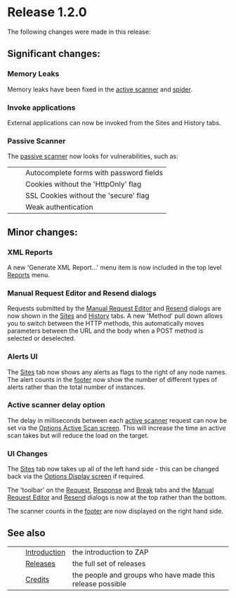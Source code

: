 # Release 1.2.0 #

The following changes were made in this release:

## Significant changes: ##

### Memory Leaks ###

Memory leaks have been fixed in the [active scanner][] and [spider][].

### Invoke applications ###

External applications can now be invoked from the Sites and History tabs.

### Passive Scanner ###

The [passive scanner][] now looks for vulnerabilities, such as:

<table> 
 <tbody>
  <tr>
   <td>&nbsp;&nbsp;&nbsp;&nbsp;</td>
   <td>Autocomplete forms with password fields</td>
  </tr> 
  <tr>
   <td>&nbsp;&nbsp;&nbsp;&nbsp;</td>
   <td>Cookies without the 'HttpOnly' flag</td>
  </tr> 
  <tr>
   <td>&nbsp;&nbsp;&nbsp;&nbsp;</td>
   <td>SSL Cookies without the 'secure' flag</td>
  </tr> 
  <tr>
   <td>&nbsp;&nbsp;&nbsp;&nbsp;</td>
   <td>Weak authentication</td>
  </tr> 
 </tbody>
</table>

## Minor changes: ##

### XML Reports ###

A new 'Generate XML Report...' menu item is now included in the top level [Reports][] menu.

### Manual Request Editor and Resend dialogs ###

Requests submitted by the [Manual Request Editor][] and [Resend][] dialogs are now shown in the [Sites][] and [History][] tabs.
A new 'Method' pull down allows you to switch between the HTTP methods, this automatically moves parameters between the URL and the body when a POST method is selected or deselected.

### Alerts UI ###

The [Sites][] tab now shows any alerts as flags to the right of any node names.
The alert counts in the [footer][] now show the number of different types of alerts rather than the total number of instances.

### Active scanner delay option ###

The delay in milliseconds between each [active scanner][] request can now be set via the [Options Active Scan screen][]. This will increase the time an active scan takes but will reduce the load on the target.

### UI Changes ###

The [Sites][] tab now takes up all of the left hand side - this can be changed back via the [Options Display screen][Options Active Scan screen] if required.

The 'toolbar' on the [Request][], [Response][] and [Break][] tabs and the [Manual Request Editor][] and [Resend][] dialogs is now at the top rather than the bottom.

The scanner counts in the [footer][] are now displayed on the right hand side.



## See also ##

<table> 
 <tbody>
  <tr>
   <td>&nbsp;&nbsp;&nbsp;&nbsp;</td>
   <td> <a href="HelpIntro" rel="nofollow">Introduction</a></td>
   <td>the introduction to ZAP</td>
  </tr> 
  <tr>
   <td>&nbsp;&nbsp;&nbsp;&nbsp;</td>
   <td> <a href="HelpReleasesReleases" rel="nofollow">Releases</a></td>
   <td>the full set of releases</td>
  </tr> 
  <tr>
   <td>&nbsp;&nbsp;&nbsp;&nbsp;</td>
   <td> <a href="HelpCredits" rel="nofollow">Credits</a></td>
   <td>the people and groups who have made this release possible</td>
  </tr> 
 </tbody>
</table>


[active scanner]: HelpStartConceptsAscan
[spider]: HelpStartConceptsSpider
[passive scanner]: HelpStartConceptsPscan
[Reports]: HelpUiTlmenuReport
[Manual Request Editor]: HelpUiDialogsMan_req
[Resend]: HelpUiDialogsResend
[Sites]: HelpUiTabsSites
[History]: HelpUiTabsHistory
[footer]: HelpUiFooter
[Options Active Scan screen]: HelpUiDialogsOptionsAscan
[Request]: HelpUiTabsRequest
[Response]: HelpUiTabsResponse
[Break]: HelpUiTabsBreak
